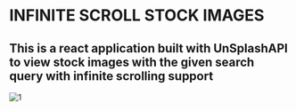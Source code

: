 # INFINITE SCROLL STOCK IMAGES
## This is a react application built with UnSplashAPI to view stock images with the given search query with infinite scrolling support
![1](https://i.ibb.co/VBs1FzQ/infinite-scroll.png)
